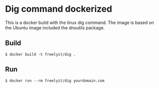 # Dig command dockerized #
This is a docker build with the linux dig command. The image is based on the Ubuntu image included the dnsutils package.

## Build
```
$ docker build -t freelyit/dig .
```

## Run
```
$ docker run --rm freelyit/dig yourdomain.com
```